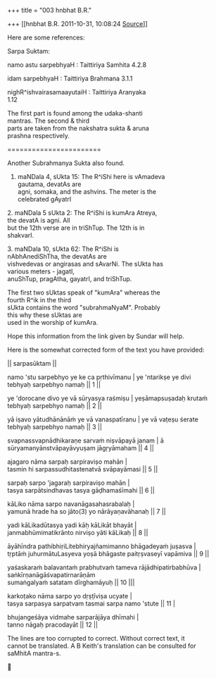+++
title = "003 hnbhat B.R."

+++
[[hnbhat B.R.	2011-10-31, 10:08:24 [Source](https://groups.google.com/g/samskrita/c/qsdFiRoF7FU)]]



Here are some references:

Sarpa Suktam:

namo astu sarpebhyaH : Taittiriya Samhita 4.2.8  

idam sarpebhyaH : Taittiriya Brahmana 3.1.1  

nighR^ishvairasamaayutaiH : Taittiriya Aranyaka  
1.12

The first part is found among the udaka-shanti  
mantras. The second & third  
parts are taken from the nakshatra sukta & aruna  
prashna respectively.  

=======================

Another Subrahmanya Sukta also found.

  
1. maNDala 4, sUkta 15: The R^iShi here is vAmadeva  
gautama, devatAs are  
agni, somaka, and the ashvins. The meter is the  
celebrated gAyatrI

2\. maNDala 5 sUkta 2: The R^iShi is kumAra Atreya,  
the devatA is agni. All  
but the 12th verse are in triShTup. The 12th is in  
shakvarI.

3\. maNDala 10, sUkta 62: The R^iShi is  
nAbhAnediShTha, the devatAs are  
vishvedevas or angirasas and sAvarNi. The sUkta has  
various meters - jagatI,  
anuShTup, pragAtha, gayatrI, and triShTup.

The first two sUktas speak of "kumAra" whereas the  
fourth R^ik in the third  
sUkta contains the word "subrahmaNyaM". Probably  
this why these sUktas are  
used in the worship of kumAra.

Hope this information from the link given by Sundar will help.

Here is the somewhat corrected form of the text you have provided:

\|\| sarpasūktam \|\|

namo 'stu sarpebhyo ye ke ca pṛthivīmanu \| ye 'ntarikṣe ye divi  
tebhyaḥ sarpebhyo namaḥ \|\| 1 \|\|

ye 'dorocane divo ye vā sūryasya raśmiṣu \| yeṣāmapsuṣadaḥ krutaṁ  
tebhyaḥ sarpebhyo namaḥ \|\| 2 \|\|

yā iṣavo yātudhānānāṁ ye vā vanaspatīranu \| ye vā vaṭeṣu śerate  
tebhyaḥ sarpebhyo namaḥ \|\| 3 \|\|

svapnassvapnādhikaraṇe sarvaṁ niṣvāpayā janam \| ā  
sūryamanyānstvāpayāvyuṣam jāgṛyāmaham \|\| 4 \|\|

ajagaro nāma sarpaḥ sarpiraviṣo mahān \|  
tasmin hi sarpassudhitastenatvā svāpayāmasi \|\| 5 \|\|

sarpaḥ sarpo 'jagaraḥ sarpiraviṣo mahān \|  
tasya sarpātsindhavas tasya gāḍhamaśīmahi \|\| 6 \|\|

kāLiko nāma sarpo navanāgasahasrabalaḥ \|  
yamunā hrade ha so jāto(3) yo nārāyaṇavāhanaḥ \|\| 7 \|\|

yadi kāLikadūtasya yadi kāḥ kāLikāt bhayāt \|  
janmabhūmimatikrānto nirviṣo yāti kāLikaḥ \|\| 8 \|\|

āyāhīndra pathibhiṛiLitebhiryajñamimanno bhāgadeyaṁ juṣasva \|  
tṛptāṁ juhurmātuLasyeva yoṣā bhāgaste paitṛṣvaseyī vapāmiva \|\| 9 \|\|

yaśaskaraṁ balavantaṁ prabhutvaṁ tameva rājādhipatirbabhūva \|  
saṅkīrṇanāgāśvapatirnarāṇām  
sumaṅgalyaṁ satatam dīrghamāyuḥ \|\| 10 \|\|\|

karkoṭako nāma sarpo yo dṛṣṭīviṣa ucyate \|  
tasya sarpasya sarpatvam tasmai sarpa namo 'stute \|\| 11 \|

bhujangeśāya vidmahe sarparājāya dhīmahi \|  
tanno nāgaḥ pracodayāt \|\| 12 \|\|

The lines are too corrupted to correct. Without correct text, it  
cannot be translated. A B Keith's translation can be consulted for  
saMhitA mantra-s.




